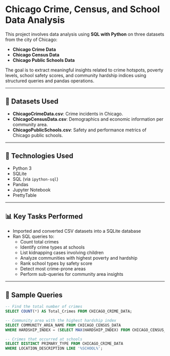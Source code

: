 # Chicago Crime, Census, and School Data Analysis

This project involves data analysis using **SQL with Python** on three datasets from the city of Chicago:

- **Chicago Crime Data**
- **Chicago Census Data**
- **Chicago Public Schools Data**

  

The goal is to extract meaningful insights related to crime hotspots, poverty levels, school safety scores, and community hardship indices using structured queries and pandas operations.

---

## 📂 Datasets Used

- **ChicagoCrimeData.csv**: Crime incidents in Chicago.
- **ChicagoCensusData.csv**: Demographics and economic information per community area.
- **ChicagoPublicSchools.csv**: Safety and performance metrics of Chicago public schools.

---

## 🚀 Technologies Used

- Python 3
- SQLite
- SQL (via `ipython-sql`)
- Pandas
- Jupyter Notebook
- PrettyTable

---

## 📊 Key Tasks Performed

- Imported and converted CSV datasets into a SQLite database
- Ran SQL queries to:
  - Count total crimes
  - Identify crime types at schools
  - List kidnapping cases involving children
  - Analyze communities with highest poverty and hardship
  - Rank school types by safety score
  - Detect most crime-prone areas
  - Perform sub-queries for community area insights

---

## 📌 Sample Queries

```sql
-- Find the total number of crimes
SELECT COUNT(*) AS Total_Crimes FROM CHICAGO_CRIME_DATA;

-- Community area with the highest hardship index
SELECT COMMUNITY_AREA_NAME FROM CHICAGO_CENSUS_DATA
WHERE HARDSHIP_INDEX = (SELECT MAX(HARDSHIP_INDEX) FROM CHICAGO_CENSUS_DATA);

-- Crimes that occurred at schools
SELECT DISTINCT PRIMARY_TYPE FROM CHICAGO_CRIME_DATA
WHERE LOCATION_DESCRIPTION LIKE '%SCHOOL%';
